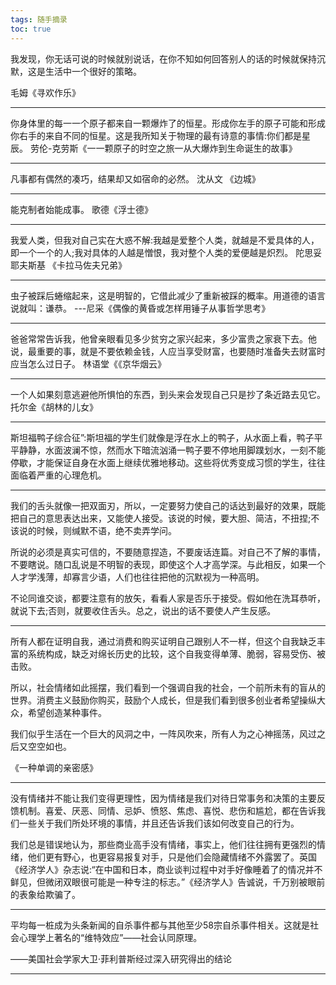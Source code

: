 ```yaml
---
tags: 随手摘录
toc: true
---
```



我发现，你无话可说的时候就别说话，在你不知如何回答别人的话的时候就保持沉默，这是生活中一个很好的策略。

毛姆《寻欢作乐》

-------------
你身体里的每一一个原子都来自一颗爆炸了的恒星。形成你左手的原子可能和形成你右手的来自不同的恒星。这是我所知关于物理的最有诗意的事情:你们都是星辰。
劳伦-克劳斯《一一颗原子的时空之旅一从大爆炸到生命诞生的故事》

----
凡事都有偶然的凑巧，结果却又如宿命的必然。
沈从文 《边城》

---
能克制者始能成事。
歌德《浮士德》

----
我爱人类，但我对自己实在大惑不解:我越是爱整个人类，就越是不爱具体的人，即一个一个的人;我对具体的人越是憎恨，我对整个人类的爱便越是炽烈。
陀思妥耶夫斯基 《卡拉马佐夫兄弟》

----
虫子被踩后蜷缩起来，这是明智的，它借此减少了重新被踩的概率。用道德的语言说就叫：谦恭。
---尼采《偶像的黄昏或怎样用锤子从事哲学思考》

----
爸爸常常告诉我，他曾亲眼看见多少贫穷之家兴起来，多少富贵之家衰下去。他说，最重要的事，就是不要依赖金钱，人应当享受财富，也要随时准备失去财富时应当怎么过日子。
林语堂《《京华烟云》

------
一个人如果刻意逃避他所惧怕的东西，到头来会发现自己只是抄了条近路去见它。
托尔金《胡林的儿女》

------
斯坦福鸭子综合征”:斯坦福的学生们就像是浮在水上的鸭子，从水面上看，鸭子平平静静，水面波澜不惊，然而水下暗流汹涌一鸭子要不停地用脚蹼划水，一刻不能停歇，才能保证自身在水面上继续优雅地移动。这些将优秀变成习惯的学生，往往面临着严重的心理危机。

------
我们的舌头就像一把双面刃，所以，一定要努力使自己的话达到最好的效果，既能把自己的意思表达出来，又能使人接受。该说的时候，要大胆、简洁，不扭捏;不该说的时候，则缄默不语，绝不卖弄学问。

所说的必须是真实可信的，不要随意捏造，不要废话连篇。对自己不了解的事情，不要瞎说。随口乱说是不明智的表现，即使这个人才高学深。与此相反，如果一个人才学浅薄，却寡言少语，人们也往往把他的沉默视为一种高明。

不论同谁交谈，都要注意有的放矢，看看人家是否乐于接受。假如他在洗耳恭听，就说下去;否则，就要收住舌头。总之，说出的话不要使人产生反感。

-----------
所有人都在证明自我，通过消费和购买证明自己跟别人不一样，但这个自我缺乏丰富的系统构成，缺乏对绵长历史的比较，这个自我变得单薄、脆弱，容易受伤、被击败。

所以，社会情绪如此摇摆，我们看到一个强调自我的社会，一个前所未有的盲从的世界。消费主义鼓励你购买，鼓励个人成长，但是我们看到很多创业者希望操纵大众，希望创造某种事件。

我们似乎生活在一个巨大的风洞之中，一阵风吹来，所有人为之心神摇荡，风过之后又空空如也。

《一种单调的亲密感》

----
没有情绪并不能让我们变得更理性，因为情绪是我们对待日常事务和决策的主要反馈机制。喜爱、厌恶、同情、忌妒、愤怒、焦虑、喜悦、悲伤和尴尬，都在告诉我们一些关于我们所处环境的事情，并且还告诉我们该如何改变自己的行为。

我们总是错误地认为，那些商业高手没有情绪，事实上，他们往往拥有更强烈的情绪，他们更有野心，也更容易报复对手，只是他们会隐藏情绪不外露罢了。英国《经济学人》杂志说:“在中国和日本，商业谈判过程中对手好像睡着了的情况并不鲜见，但微闭双眼很可能是一种专注的标志。”《经济学人》告诚说，千万别被眼前的表象给欺骗了。

----------
平均每一桩成为头条新闻的自杀事件都与其他至少58宗自杀事件相关。这就是社会心理学上著名的“维特效应”——社会认同原理。

——美国社会学家大卫·菲利普斯经过深入研究得出的结论

-------


